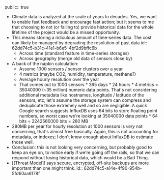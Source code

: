 public:: true

- Climate data is analyzed at the scale of years to decades. Yes, we want to enable fast feedback and encourage fast action; but it seems to me that choosing to not (or failing to) provide historical data for the whole lifetime of the project would be a missed opportunity.
- This means storing a ridiculous amount of time-series data. The cost can likely be managed by degrading the resolution of past data
  id:: 62dd74c5-b31c-41e1-b6e5-4bf2d9bffc6b
	- Across time (standard feature in time-series storages)
	- Across geography (merge old data of sensors close by)
- A back of the napkin calculation:
	- Assume 1000 sensors / sensor clusters over a year
	- 4 metrics (maybe CO2, humidity, temperature, methane?)
	- Average hourly resolution over the year
	- That comes out to 1000 sensors * 365 days * 24 hours * 4 metrics = 35040000 (~35 million) numeric data points. That's not considering additional metadata like hostnames, longitude / latitude of the sensors, etc; let's assume the storage system can compress and deduplicate those extremely well and so are negligible. A quick Google search suggests InfluxDB uses 64 bits to store floating point numbers, so worst case we're looking at 35040000 data points * 64 bits = 2242560000 bits = 280 MB
- 280MB per year for hourly resolution at 1000 sensors is *very* not concerning, that's almost free basically. Again, this is not accounting for metadata, or indexes; I don't know enough about InfluxDB to estimate those well.
- Conclusion: this is not looking very concerning, but probably good to keep an eye on, to notice early if we're going off the rails, so that we can respond without losing historical data, which would be a Bad Thing.
- [[Threat Model]] says secure, encrypted, off-site backups are more important than one might think.
  id:: 62dd74c5-a14e-4f90-954b-5fd60aa6178f